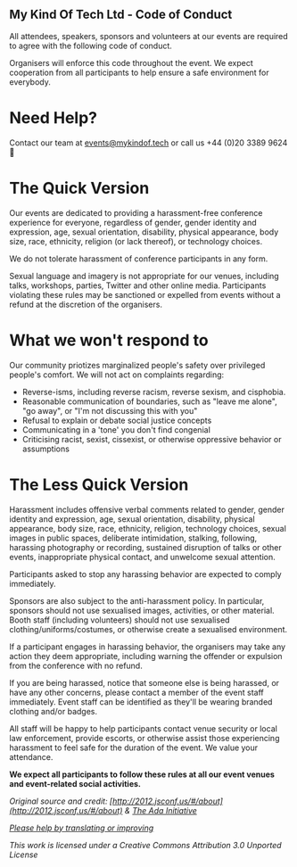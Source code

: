 ## My Kind Of Tech Ltd - Code of Conduct

All attendees, speakers, sponsors and volunteers at our events are required to agree with the following code of conduct. 

Organisers will enforce this code throughout the event. We expect cooperation from all participants to help ensure a safe environment for everybody.

# Need Help?

Contact our team at events@mykindof.tech or call us +44 (0)20 3389 9624 :sparkling_heart: 

# The Quick Version

Our events are dedicated to providing a harassment-free conference experience for everyone, regardless of gender, gender identity and expression, age, sexual orientation, disability, physical appearance, body size, race, ethnicity, religion (or lack thereof), or technology choices. 

We do not tolerate harassment of conference participants in any form.

Sexual language and imagery is not appropriate for our venues, including talks, workshops, parties, Twitter and other online media. Participants violating these rules may be sanctioned or expelled from events without a refund at the discretion of the organisers.

# What we won't respond to
Our community priotizes marginalized people's safety over privileged people's comfort. We will not act on complaints regarding:

* Reverse-isms, including reverse racism, reverse sexism, and cisphobia.
* Reasonable communication of boundaries, such as "leave me alone", "go away", or "I'm not discussing this with you"
* Refusal to explain or debate social justice concepts
* Communicating in a 'tone' you don't find congenial
* Criticising racist, sexist, cissexist, or otherwise oppressive behavior or assumptions

# The Less Quick Version

Harassment includes offensive verbal comments related to gender, gender identity and expression, age, sexual orientation, disability, physical appearance, body size, race, ethnicity, religion, technology choices, sexual images in public spaces, deliberate intimidation, stalking, following, harassing photography or recording, sustained disruption of talks or other events, inappropriate physical contact, and unwelcome sexual attention.

Participants asked to stop any harassing behavior are expected to comply immediately.

Sponsors are also subject to the anti-harassment policy. In particular, sponsors should not use sexualised images, activities, or other material. Booth staff (including volunteers) should not use sexualised clothing/uniforms/costumes, or otherwise create a sexualised environment.

If a participant engages in harassing behavior, the organisers may take any action they deem appropriate, including warning the offender or expulsion from the conference with no refund.

If you are being harassed, notice that someone else is being harassed, or have any other concerns, please contact a member of the event staff immediately. Event staff can be identified as they'll be wearing branded clothing and/or badges.

All staff will be happy to help participants contact venue security or local law enforcement, provide escorts, or otherwise assist those experiencing harassment to feel safe for the duration of the event. We value your attendance.

**We expect all participants to follow these rules at all our event venues and event-related social activities.**


_Original source and credit: [http://2012.jsconf.us/#/about](http://2012.jsconf.us/#/about) & [The Ada Initiative](http://geekfeminism.wikia.com/wiki/Conference_anti-harassment/Policy)_

_[Please help by translating or improving](http://github.com/leftlogic/confcodeofconduct.com)_

_This work is licensed under a Creative Commons Attribution 3.0 Unported License_
